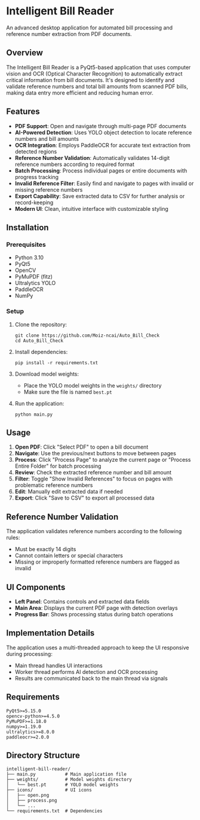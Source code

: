 # Intelligent Bill Reader

An advanced desktop application for automated bill processing and reference number extraction from PDF documents.

## Overview

The Intelligent Bill Reader is a PyQt5-based application that uses computer vision and OCR (Optical Character Recognition) to automatically extract critical information from bill documents. It's designed to identify and validate reference numbers and total bill amounts from scanned PDF bills, making data entry more efficient and reducing human error.

## Features

- **PDF Support**: Open and navigate through multi-page PDF documents
- **AI-Powered Detection**: Uses YOLO object detection to locate reference numbers and bill amounts
- **OCR Integration**: Employs PaddleOCR for accurate text extraction from detected regions
- **Reference Number Validation**: Automatically validates 14-digit reference numbers according to required format
- **Batch Processing**: Process individual pages or entire documents with progress tracking
- **Invalid Reference Filter**: Easily find and navigate to pages with invalid or missing reference numbers
- **Export Capability**: Save extracted data to CSV for further analysis or record-keeping
- **Modern UI**: Clean, intuitive interface with customizable styling

## Installation

### Prerequisites

- Python 3.10
- PyQt5
- OpenCV
- PyMuPDF (fitz)
- Ultralytics YOLO
- PaddleOCR
- NumPy

### Setup

1. Clone the repository:
   ```
   git clone https://github.com/Moiz-ncai/Auto_Bill_Check
   cd Auto_Bill_Check
   ```

2. Install dependencies:
   ```
   pip install -r requirements.txt
   ```

3. Download model weights:
   - Place the YOLO model weights in the `weights/` directory
   - Make sure the file is named `best.pt`

4. Run the application:
   ```
   python main.py
   ```

## Usage

1. **Open PDF**: Click "Select PDF" to open a bill document
2. **Navigate**: Use the previous/next buttons to move between pages
3. **Process**: Click "Process Page" to analyze the current page or "Process Entire Folder" for batch processing
4. **Review**: Check the extracted reference number and bill amount
5. **Filter**: Toggle "Show Invalid References" to focus on pages with problematic reference numbers
6. **Edit**: Manually edit extracted data if needed
7. **Export**: Click "Save to CSV" to export all processed data

## Reference Number Validation

The application validates reference numbers according to the following rules:
- Must be exactly 14 digits
- Cannot contain letters or special characters
- Missing or improperly formatted reference numbers are flagged as invalid

## UI Components

- **Left Panel**: Contains controls and extracted data fields
- **Main Area**: Displays the current PDF page with detection overlays
- **Progress Bar**: Shows processing status during batch operations

## Implementation Details

The application uses a multi-threaded approach to keep the UI responsive during processing:
- Main thread handles UI interactions
- Worker thread performs AI detection and OCR processing
- Results are communicated back to the main thread via signals

## Requirements

```
PyQt5>=5.15.0
opencv-python>=4.5.0
PyMuPDF>=1.18.0
numpy>=1.19.0
ultralytics>=8.0.0
paddleocr>=2.0.0
```

## Directory Structure

```
intelligent-bill-reader/
├── main.py           # Main application file
├── weights/          # Model weights directory
│   └── best.pt       # YOLO model weights
├── icons/            # UI icons
│   ├── open.png
│   ├── process.png
│   └── ...
└── requirements.txt  # Dependencies
```

